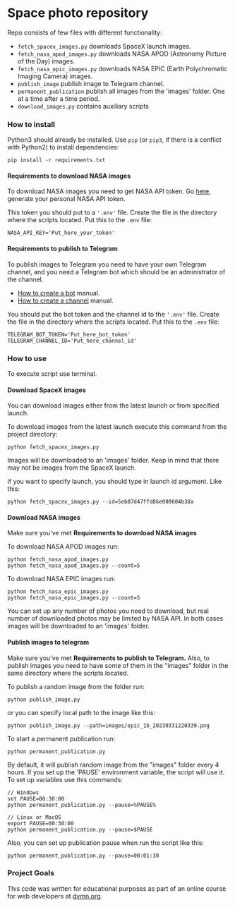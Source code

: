 # Space photo repository

Repo consists of few files with different functionality:
* `fetch_spacex_images.py` downloads SpaceX launch images.
* `fetch_nasa_apod_images.py` downloads NASA APOD (Astronomy Picture of the Day) images.
* `fetch_nasa_epic_images.py` downloads NASA EPIC (Earth Polychromatic Imaging Camera) images.
* `publish_image` publish image to Telegram channel.
* `permanent_publication` publish all images from the 'images' folder. One at a time after a time period.
* `download_images.py` contains auxiliary scripts

### How to install

Python3 should already be installed. 
Use `pip` (or `pip3`, if there is a conflict with Python2) to install dependencies:
```
pip install -r requirements.txt
```

#### Requirements to download NASA images

To download NASA images you need to get NASA API token. Go [here](https://api.nasa.gov/), generate your personal NASA API token.

This token you should put to a ```'.env'``` file. Create the file in the directory where the scripts located. Put this to the ``.env`` file:
```
NASA_API_KEY='Put_here_your_token'
```
#### Requirements to publish to Telegram

To publish images to Telegram you need to have your own Telegram channel, and you need a Telegram bot which should be an administrator of the channel.

* [How to create a bot](https://way23.ru/%D1%80%D0%B5%D0%B3%D0%B8%D1%81%D1%82%D1%80%D0%B0%D1%86%D0%B8%D1%8F-%D0%B1%D0%BE%D1%82%D0%B0-%D0%B2-telegram/) manual.
* [How to create a channel](https://smmplanner.com/blog/otlozhennyj-posting-v-telegram/) manual.

You should put the bot token and the channel id to the ```'.env'``` file. Create the file in the directory where the scripts located. Put this to the ``.env`` file:
```
TELEGRAM_BOT_TOKEN='Put_here_bot_token'
TELEGRAM_CHANNEL_ID='Put_here_channel_id'
```

### How to use
To execute script use terminal. 

#### Download SpaceX images
You can download images either from the latest launch or from specified launch. 

To download images from the latest launch execute this command from the project directory:
```
python fetch_spacex_images.py
```
Images will be downloaded to an 'images' folder. Keep in mind that there may not be images from the SpaceX launch.

If you want to specify launch, you should type in launch id argument. Like this:
```
python fetch_spacex_images.py --id=5eb87d47ffd86e000604b38a
```

#### Download NASA images
Make sure you've met **Requirements to download NASA images**

To download NASA APOD images run:
```
python fetch_nasa_apod_images.py
python fetch_nasa_apod_images.py --count=5
```
To download NASA EPIC images run:
```
python fetch_nasa_epic_images.py
python fetch_nasa_epic_images.py --count=5
```
You can set up any number of photos you need to download, but real number of downloaded photos may be limited by NASA API. In both cases images will be downloaded to an 'images' folder.

#### Publish images to telegram
Make sure you've met **Requirements to publish to Telegram.** Also, to publish images you need to have some of them in the "images" folder in the same directory where the scripts located.

To publish a random image from the folder run:
```
python publish_image.py
```
or you can specify local path to the image like this:
```
python publish_image.py --path=images/epic_1b_20230331220339.png
```

To start a permanent publication run:
```
python permanent_publication.py
```
By default, it will publish random image from the "images" folder every 4 hours.
If you set up the 'PAUSE' environment variable, the script will use it. To set up variables use this commands:
```
// Windows
set PAUSE=00:30:00
python permanent_publication.py --pause=%PAUSE%

// Linux or MacOS
export PAUSE=00:30:00
python permanent_publication.py --pause=$PAUSE
```

Also, you can set up publication pause when run the script like this:
```
python permanent_publication.py --pause=00:01:30
```

### Project Goals

This code was written for educational purposes as part of an online course for web developers at [dvmn.org](https://dvmn.org/).